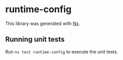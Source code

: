# runtime-config

This library was generated with [Nx](https://nx.dev).

## Running unit tests

Run `nx test runtime-config` to execute the unit tests.
